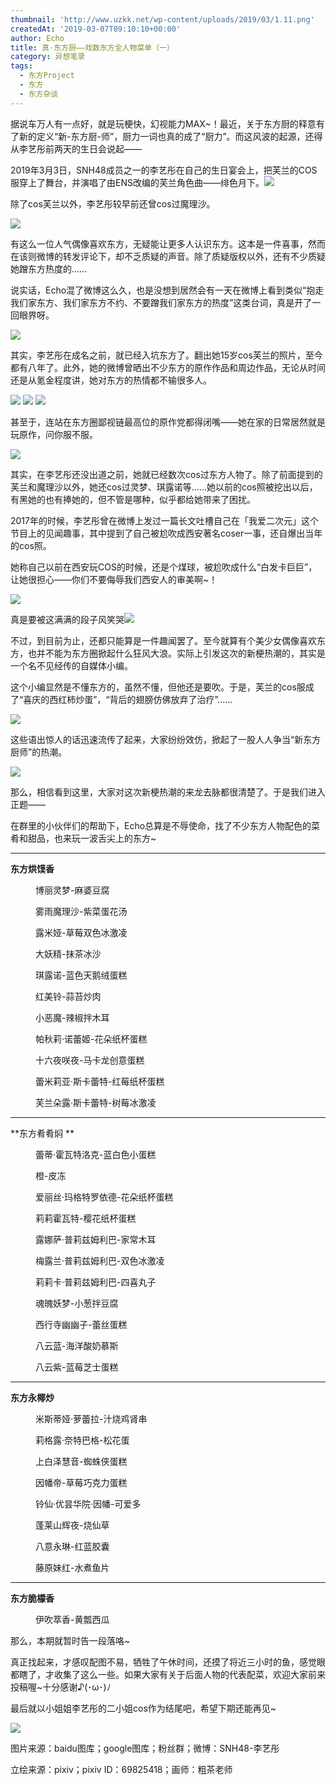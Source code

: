 ```yaml
---
thumbnail: 'http://www.uzkk.net/wp-content/uploads/2019/03/1.11.png'
createdAt: '2019-03-07T09:10:10+00:00'
author: Echo
title: 真·东方厨——戏数东方全人物菜单（一）
category: 异想笔录
tags:
  - 东方Project
  - 东方
  - 东方杂谈
---
```


据说车万人有一点好，就是玩梗快，幻视能力MAX~！最近，关于东方厨的释意有了新的定义“新-东方厨-师”，厨力一词也真的成了“厨力”。而这风波的起源，还得从李艺彤前两天的生日会说起——

2019年3月3日，SNH48成员之一的李艺彤在自己的生日宴会上，把芙兰的COS服穿上了舞台，并演唱了由ENS改编的芙兰角色曲——绯色月下。![](http://www.uzkk.net/wp-content/uploads/2019/03/0.1.jpg)

除了cos芙兰以外，李艺彤较早前还曾cos过魔理沙。

![](http://www.uzkk.net/wp-content/uploads/2019/03/0.2.jpg)

有这么一位人气偶像喜欢东方，无疑能让更多人认识东方。这本是一件喜事，然而在该则微博的转发评论下，却不乏质疑的声音。除了质疑版权以外，还有不少质疑她蹭东方热度的……

说实话，Echo混了微博这么久，也是没想到居然会有一天在微博上看到类似“抱走我们家东方、我们家东方不约、不要蹭我们家东方的热度”这类台词，真是开了一回眼界呀。

![](http://www.uzkk.net/wp-content/uploads/2019/03/0.3.jpg)

其实，李艺彤在成名之前，就已经入坑东方了。翻出她15岁cos芙兰的照片，至今都有八年了。此外，她的微博曾晒出不少东方的原作作品和周边作品，无论从时间还是从氪金程度讲，她对东方的热情都不输很多人。

![](http://www.uzkk.net/wp-content/uploads/2019/03/0.4.png) ![](http://www.uzkk.net/wp-content/uploads/2019/03/0.5.png) ![](http://www.uzkk.net/wp-content/uploads/2019/03/0.6.jpg)

甚至于，连站在东方圈鄙视链最高位的原作党都得闭嘴——她在家的日常居然就是玩原作，问你服不服。

![](http://www.uzkk.net/wp-content/uploads/2019/03/0.7.png)

其实，在李艺彤还没出道之前，她就已经数次cos过东方人物了。除了前面提到的芙兰和魔理沙以外，她还cos过灵梦、琪露诺等……她以前的cos照被挖出以后，有黑她的也有捧她的，但不管是哪种，似乎都给她带来了困扰。

2017年的时候，李艺彤曾在微博上发过一篇长文吐槽自己在「我爱二次元」这个节目上的见闻趣事，其中提到了自己被尬吹成西安著名coser一事，还自爆出当年的cos照。

她称自己以前在西安玩COS的时候，还是个煤球，被尬吹成什么“白发卡巨巨”，让她很担心——你们不要侮辱我们西安人的审美啊~！

![](http://www.uzkk.net/wp-content/uploads/2019/03/0.8.png)

真是要被这满满的段子风笑哭![](https://res.wx.qq.com/mpres/htmledition/images/icon/common/emotion_panel/emoji_ios/u1F602.png?tp=webp&wxfrom=5&wx_lazy=1&wx_co=1)

不过，到目前为止，还都只能算是一件趣闻罢了。至今就算有个美少女偶像喜欢东方，也并不能为东方圈掀起什么狂风大浪。实际上引发这次的新梗热潮的，其实是一个名不见经传的自媒体小编。

这个小编显然是不懂东方的，虽然不懂，但他还是要吹。于是，芙兰的cos服成了“喜庆的西红柿炒蛋”，“背后的翅膀仿佛放弃了治疗”……

![](http://www.uzkk.net/wp-content/uploads/2019/03/0.9.jpg)

这些语出惊人的话迅速流传了起来，大家纷纷效仿，掀起了一股人人争当“新东方厨师”的热潮。

![](http://www.uzkk.net/wp-content/uploads/2019/03/0.10.jpg)

那么，相信看到这里，大家对这次新梗热潮的来龙去脉都很清楚了。于是我们进入正题——

在群里的小伙伴们的帮助下，Echo总算是不辱使命，找了不少东方人物配色的菜肴和甜品，也来玩一波舌尖上的东方~

---

**东方烘馍香**

<figure>
  <img src="http://www.uzkk.net/wp-content/uploads/2019/03/1.1.png" alt=""/>
  <figcaption>博丽灵梦-麻婆豆腐</figcaption>
</figure>

<figure>
  <img src="http://www.uzkk.net/wp-content/uploads/2019/03/1.2.png" alt=""/>
  <figcaption>雾雨魔理沙-紫菜蛋花汤</figcaption>
</figure>

<figure>
  <img src="http://www.uzkk.net/wp-content/uploads/2019/03/1.3.png" alt=""/>
  <figcaption>露米娅-草莓双色冰激凌</figcaption>
</figure>

<figure>
  <img src="http://www.uzkk.net/wp-content/uploads/2019/03/1.4.png" alt=""/>
  <figcaption>大妖精-抹茶冰沙</figcaption>
</figure>

<figure>
  <img src="http://www.uzkk.net/wp-content/uploads/2019/03/1.5.png" alt=""/>
  <figcaption>琪露诺-蓝色天鹅绒蛋糕</figcaption>
</figure>

<figure>
  <img src="http://www.uzkk.net/wp-content/uploads/2019/03/1.9.png" alt=""/>
  <figcaption>红美铃-蒜苔炒肉</figcaption>
</figure>

<figure>
  <img src="http://www.uzkk.net/wp-content/uploads/2019/03/1.10.png" alt=""/>
  <figcaption>小恶魔-辣椒拌木耳</figcaption>
</figure>

<figure>
  <img src="http://www.uzkk.net/wp-content/uploads/2019/03/1.11.png" alt=""/>
  <figcaption>帕秋莉·诺蕾姬-花朵纸杯蛋糕</figcaption>
</figure>

<figure>
  <img src="http://www.uzkk.net/wp-content/uploads/2019/03/1.12.png" alt=""/>
  <figcaption>十六夜咲夜-马卡龙创意蛋糕</figcaption>
</figure>

<figure>
  <img src="http://www.uzkk.net/wp-content/uploads/2019/03/1.13-1.png" alt=""/>
  <figcaption>蕾米莉亚·斯卡蕾特-红莓纸杯蛋糕</figcaption>
</figure>

<figure>
  <img src="http://www.uzkk.net/wp-content/uploads/2019/03/1.13.png" alt=""/>
  <figcaption>芙兰朵露·斯卡蕾特-树莓冰激凌</figcaption>
</figure>

---

**东方肴肴焖 **

<figure>
  <img src="http://www.uzkk.net/wp-content/uploads/2019/03/2.1.png" alt=""/>
  <figcaption>蕾蒂·霍瓦特洛克-蓝白色小蛋糕</figcaption>
</figure>

<figure>
  <img src="http://www.uzkk.net/wp-content/uploads/2019/03/2.2.png" alt=""/>
  <figcaption>橙-皮冻</figcaption>
</figure>

<figure>
  <img src="http://www.uzkk.net/wp-content/uploads/2019/03/2.3.png" alt=""/>
  <figcaption>爱丽丝·玛格特罗依德-花朵纸杯蛋糕</figcaption>
</figure>

<figure>
  <img src="http://www.uzkk.net/wp-content/uploads/2019/03/2.4.png" alt=""/>
  <figcaption>莉莉霍瓦特-樱花纸杯蛋糕</figcaption>
</figure>

<figure>
  <img src="http://www.uzkk.net/wp-content/uploads/2019/03/2.5.png" alt=""/>
  <figcaption>露娜萨·普莉兹姆利巴-家常木耳</figcaption>
</figure>

<figure>
  <img src="http://www.uzkk.net/wp-content/uploads/2019/03/2.6.png" alt=""/>
  <figcaption>梅露兰·普莉兹姆利巴-双色冰激凌</figcaption>
</figure>

<figure>
  <img src="http://www.uzkk.net/wp-content/uploads/2019/03/2.7.png" alt=""/>
  <figcaption>莉莉卡·普莉兹姆利巴-四喜丸子</figcaption>
</figure>

<figure>
  <img src="http://www.uzkk.net/wp-content/uploads/2019/03/2.8.png" alt=""/>
  <figcaption>魂魄妖梦-小葱拌豆腐</figcaption>
</figure>

<figure>
  <img src="http://www.uzkk.net/wp-content/uploads/2019/03/2.9.png" alt=""/>
  <figcaption>西行寺幽幽子-蕾丝蛋糕</figcaption>
</figure>

<figure>
  <img src="http://www.uzkk.net/wp-content/uploads/2019/03/2.10.png" alt=""/>
  <figcaption>八云蓝-海洋酸奶慕斯</figcaption>
</figure>

<figure>
  <img src="http://www.uzkk.net/wp-content/uploads/2019/03/2.11.png" alt=""/>
  <figcaption>八云紫-蓝莓芝士蛋糕</figcaption>
</figure>

---

**东方永椰炒**

<figure>
  <img src="http://www.uzkk.net/wp-content/uploads/2019/03/3.1.png" alt=""/>
  <figcaption>米斯蒂娅·萝蕾拉-汁烧鸡肾串</figcaption>
</figure>

<figure>
  <img src="http://www.uzkk.net/wp-content/uploads/2019/03/3.2.png" alt=""/>
  <figcaption>莉格露·奈特巴格-松花蛋</figcaption>
</figure>

<figure>
  <img src="http://www.uzkk.net/wp-content/uploads/2019/03/3.3.png" alt=""/>
  <figcaption>上白泽慧音-蜘蛛侠蛋糕</figcaption>
</figure>

<figure>
  <img src="http://www.uzkk.net/wp-content/uploads/2019/03/3.4.png" alt=""/>
  <figcaption>因幡帝-草莓巧克力蛋糕</figcaption>
</figure>

<figure>
  <img src="http://www.uzkk.net/wp-content/uploads/2019/03/3.5.png" alt=""/>
  <figcaption>铃仙·优昙华院·因幡-可爱多</figcaption>
</figure>

<figure>
  <img src="http://www.uzkk.net/wp-content/uploads/2019/03/3.6.png" alt=""/>
  <figcaption>蓬莱山辉夜-烧仙草</figcaption>
</figure>

<figure>
  <img src="http://www.uzkk.net/wp-content/uploads/2019/03/3.7.png" alt=""/>
  <figcaption>八意永琳-红蓝胶囊</figcaption>
</figure>

<figure>
  <img src="http://www.uzkk.net/wp-content/uploads/2019/03/3.8.png" alt=""/>
  <figcaption>藤原妹红-水煮鱼片</figcaption>
</figure>

---

**东方脆檬香**

<figure>
  <img src="http://www.uzkk.net/wp-content/uploads/2019/03/4.1.png" alt=""/>
  <figcaption>伊吹萃香-黄瓢西瓜</figcaption>
</figure>

那么，本期就暂时告一段落咯~

真正找起来，才感叹配图不易，牺牲了午休时间，还摸了将近三小时的鱼，感觉眼都瞎了，才收集了这么一些。如果大家有关于后面人物的代表配菜，欢迎大家前来投稿喔~十分感谢♪(･ω･)ﾉ

最后就以小姐姐李艺彤的二小姐cos作为结尾吧，希望下期还能再见~

![](http://www.uzkk.net/wp-content/uploads/2019/03/0.11.jpg)

图片来源：baidu图库；google图库；粉丝群；微博：SNH48-李艺彤

立绘来源：pixiv；pixiv ID：69825418；画师：粗茶老师
